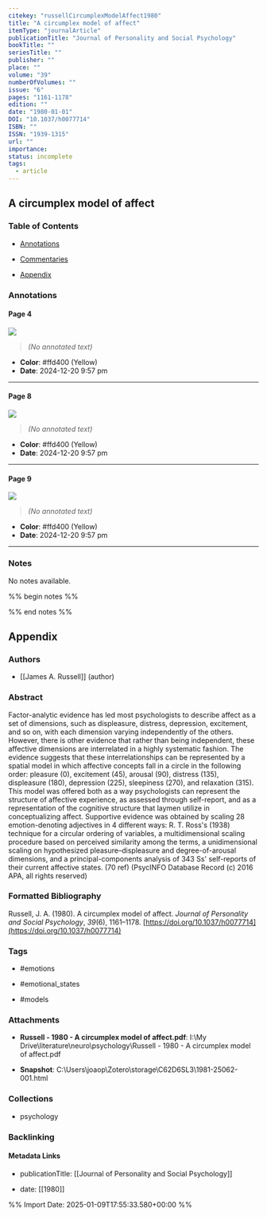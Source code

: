 ```yaml
---
citekey: "russellCircumplexModelAffect1980"
title: "A circumplex model of affect"
itemType: "journalArticle"
publicationTitle: "Journal of Personality and Social Psychology"
bookTitle: ""
seriesTitle: ""
publisher: ""
place: ""
volume: "39"
numberOfVolumes: ""
issue: "6"
pages: "1161-1178"
edition: ""
date: "1980-01-01"
DOI: "10.1037/h0077714"
ISBN: ""
ISSN: "1939-1315"
url: ""
importance: 
status: incomplete
tags:
  - article
---
```


## A circumplex model of affect

### Table of Contents

- [Annotations](#annotations)

+ [Commentaries](#commentaries)

- [Appendix](#appendix)

### Annotations




#### Page 4




![](<0 - Supplementary/images/russellCircumplexModelAffect1980.md/image-4-x14-y455.png>)



> *(No annotated text)*




- **Color**: #ffd400 (Yellow)
- **Date**: 2024-12-20 9:57 pm

---



#### Page 8




![](<0 - Supplementary/images/russellCircumplexModelAffect1980.md/image-8-x53-y408.png>)



> *(No annotated text)*




- **Color**: #ffd400 (Yellow)
- **Date**: 2024-12-20 9:57 pm

---



#### Page 9




![](<0 - Supplementary/images/russellCircumplexModelAffect1980.md/image-9-x55-y60.png>)



> *(No annotated text)*




- **Color**: #ffd400 (Yellow)
- **Date**: 2024-12-20 9:57 pm

---





### Notes


No notes available.


%% begin notes %%

<!-- Write your personal notes here -->

%% end notes %%

## Appendix

### Authors


- [[James A. Russell]] (author)



### Abstract

Factor-analytic evidence has led most psychologists to describe affect as a set of dimensions, such as displeasure, distress, depression, excitement, and so on, with each dimension varying independently of the others. However, there is other evidence that rather than being independent, these affective dimensions are interrelated in a highly systematic fashion. The evidence suggests that these interrelationships can be represented by a spatial model in which affective concepts fall in a circle in the following order: pleasure (0), excitement (45), arousal (90), distress (135), displeasure (180), depression (225), sleepiness (270), and relaxation (315). This model was offered both as a way psychologists can represent the structure of affective experience, as assessed through self-report, and as a representation of the cognitive structure that laymen utilize in conceptualizing affect. Supportive evidence was obtained by scaling 28 emotion-denoting adjectives in 4 different ways: R. T. Ross's (1938) technique for a circular ordering of variables, a multidimensional scaling procedure based on perceived similarity among the terms, a unidimensional scaling on hypothesized pleasure–displeasure and degree-of-arousal dimensions, and a principal-components analysis of 343 Ss' self-reports of their current affective states. (70 ref) (PsycINFO Database Record (c) 2016 APA, all rights reserved)


### Formatted Bibliography

Russell, J. A. (1980). A circumplex model of affect. _Journal of Personality and Social Psychology_, _39_(6), 1161–1178. [https://doi.org/10.1037/h0077714](https://doi.org/10.1037/h0077714)


### Tags


- #emotions

- #emotional_states

- #models




### Attachments


- **Russell - 1980 - A circumplex model of affect.pdf**: I:\My Drive\literature\neuro\psychology\Russell - 1980 - A circumplex model of affect.pdf

- **Snapshot**: C:\Users\joaop\Zotero\storage\C62D6SL3\1981-25062-001.html




### Collections


- psychology





### Backlinking


#### Metadata Links


- publicationTitle: [[Journal of Personality and Social Psychology]]




- date: [[1980]]






%% Import Date: 2025-01-09T17:55:33.580+00:00 %%
